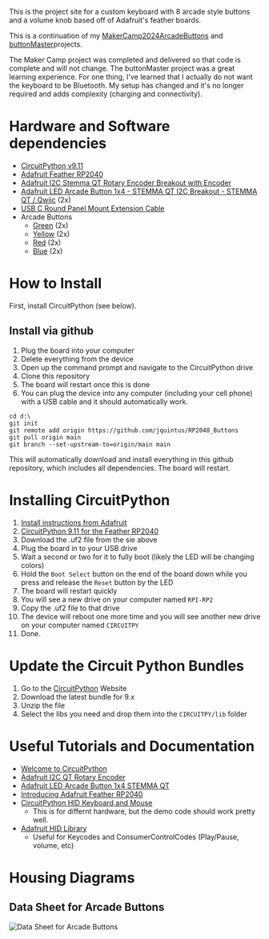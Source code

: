This is the project site for a custom keyboard with 8 arcade style buttons and
a volume knob based off of Adafruit's feather boards.

This is a continuation of my [MakerCamp2024ArcadeButtons](https://github.com/jquintus/MakerCamp2024ArcadeButtons) and [buttonMaster](https://github.com/jquintus/buttonMaster)projects.

The Maker Camp project was completed and delivered so that code is complete and will not change. The buttonMaster project was a great learning experience. For one thing, I've learned that I actually do not want the keyboard to be Bluetooth. My setup has changed and it's no longer required and adds complexity (charging and connectivity). 

# Hardware and Software dependencies

* [CircuitPython v9.11](https://circuitpython.org/board/adafruit_feather_rp2040/)
* [Adafruit Feather RP2040](https://www.adafruit.com/product/4884)
* [Adafruit I2C Stemma QT Rotary Encoder Breakout with Encoder](https://www.adafruit.com/product/5880)
* [Adafruit LED Arcade Button 1x4 - STEMMA QT I2C Breakout - STEMMA QT / Qwiic](https://www.adafruit.com/product/5296) (2x)
* [USB C Round Panel Mount Extension Cable](https://www.adafruit.com/product/4218)
* Arcade Buttons
    * [Green](https://www.adafruit.com/product/3487) (2x)
    * [Yellow](https://www.adafruit.com/product/3488) (2x)
    * [Red](https://www.adafruit.com/product/3489) (2x)
    * [Blue](https://www.adafruit.com/product/3490) (2x)

# How to Install
First, install CircuitPython (see below).

## Install via github
1. Plug the board into your computer
2. Delete everything from the device
3. Open up the command prompt and navigate to the CircuitPython drive
4. Clone this repository
5. The board will restart once this is done
6. You can plug the device into any computer (including your cell phone) with a
   USB cable and it should automatically work.

```batch
cd d:\
git init
git remote add origin https://github.com/jquintus/RP2040_Buttons
git pull origin main
git branch --set-upstream-to=origin/main main
```

This will automatically download and install everything in this github
repository, which includes all dependencies. The board will restart.

# Installing CircuitPython

1. [Install instructions from Adafruit](https://learn.adafruit.com/welcome-to-circuitpython/installing-circuitpython)
2. [CircuitPython 9.11 for the Feather RP2040](https://circuitpython.org/board/adafruit_feather_rp2040/)
3. Download the .uf2 file from the sie above
4. Plug the board in to your USB drive
5. Wait a second or two for it to fully boot (likely the LED will be changing colors)
6. Hold the `Boot Select` button on the end of the board down while you press and release the `Reset` button by the LED
7. The board will restart quickly
8. You will see a new drive on your computer named `RPI-RP2`
9. Copy the .uf2 file to that drive
10. The device will reboot one more time and you will see another new drive on your computer named `CIRCUITPY`
11. Done.

# Update the Circuit Python Bundles

1. Go to the [CircuitPython](https://circuitpython.org/libraries) Website
2. Download the latest bundle for 9.x
3. Unzip the file
4. Select the libs you need and drop them into the `CIRCUITPY/lib` folder

# Useful Tutorials and Documentation

* [Welcome to CircuitPython](https://learn.adafruit.com/welcome-to-circuitpython/overview)
* [Adafruit I2C QT Rotary Encoder](https://learn.adafruit.com/adafruit-i2c-qt-rotary-encoder/python-circuitpython)
* [Adafruit LED Arcade Button 1x4 STEMMA QT](https://learn.adafruit.com/adafruit-led-arcade-button-qt)
* [Introducing Adafruit Feather RP2040](https://learn.adafruit.com/adafruit-feather-rp2040-pico/overview)
* [CircuitPython HID Keyboard and Mouse](https://learn.adafruit.com/adafruit-feather-m0-express-designed-for-circuit-python-circuitpython/circuitpython-hid-keyboard-and-mouse)
    * This is for differnt hardware, but the demo code should work pretty well.
* [Adafruit HID Library](https://docs.circuitpython.org/projects/hid/en/latest/)
    * Useful for Keycodes and ConsumerControlCodes (Play/Pause, volume, etc)
 
# Housing Diagrams
## Data Sheet for Arcade Buttons
![Data Sheet for Arcade Buttons](https://github.com/user-attachments/assets/26038298-0e7b-44b6-8844-da17a81cbcfe)
